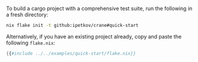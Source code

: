 To build a cargo project with a comprehensive test suite, run the following in a
fresh directory:

```sh
nix flake init -t github:ipetkov/crane#quick-start
```

Alternatively, if you have an existing project already, copy and paste the
following `flake.nix`:

```nix
{{#include ../../examples/quick-start/flake.nix}}
```
